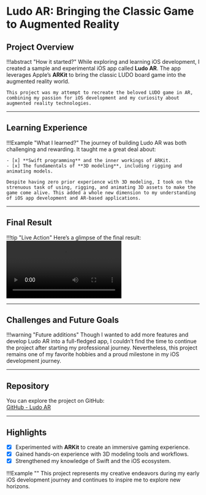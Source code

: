 # Ludo AR: Bringing the Classic Game to Augmented Reality  

## Project Overview  
!!!abstract "How it started?"
    While exploring and learning iOS development, I created a sample and experimental iOS app called **Ludo AR**. The app leverages Apple’s **ARKit** to bring the classic LUDO board game into the augmented reality world.  

    This project was my attempt to recreate the beloved LUDO game in AR, combining my passion for iOS development and my curiosity about augmented reality technologies.

---

## Learning Experience  
!!!Example "What I learned?"
    The journey of building Ludo AR was both challenging and rewarding. It taught me a great deal about:  

    - [x] **Swift programming** and the inner workings of ARKit.  
    - [x] The fundamentals of **3D modeling**, including rigging and animating models.  

    Despite having zero prior experience with 3D modeling, I took on the strenuous task of using, rigging, and animating 3D assets to make the game come alive. This added a whole new dimension to my understanding of iOS app development and AR-based applications.

---

## Final Result  
!!!tip "Live Action"
    Here’s a glimpse of the final result:  
![demo](https://user-images.githubusercontent.com/40317792/128625936-aee6dab7-d68d-4a10-acb8-7def16cbba26.mp4)  

---

## Challenges and Future Goals  
!!!warning "Future additions"
    Though I wanted to add more features and develop Ludo AR into a full-fledged app, I couldn’t find the time to continue the project after starting my professional journey. Nevertheless, this project remains one of my favorite hobbies and a proud milestone in my iOS development journey.

---

## Repository  
You can explore the project on GitHub:  
[GitHub - Ludo AR](https://github.com/TapanPatel11/Ludo-AR)

---

## Highlights  
- [x] Experimented with **ARKit** to create an immersive gaming experience.  
- [x] Gained hands-on experience with 3D modeling tools and workflows.  
- [x] Strengthened my knowledge of Swift and the iOS ecosystem.  

!!!Example ""
    This project represents my creative endeavors during my early iOS development journey and continues to inspire me to explore new horizons.

